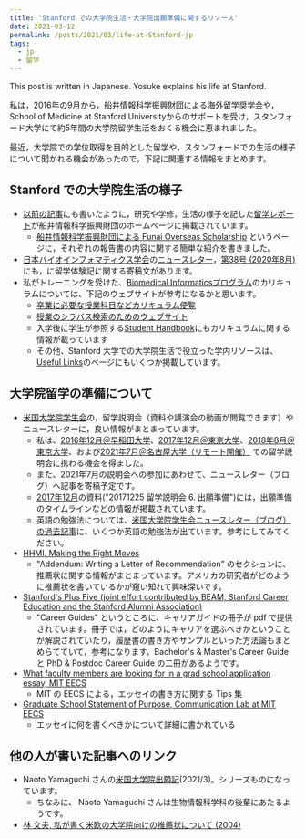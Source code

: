```yaml
---
title: 'Stanford での大学院生活・大学院出願準備に関するリソース'
date: 2021-03-12
permalink: /posts/2021/03/life-at-Stanford-jp
tags:
  - jp
  - 留学
---
```


This post is written in Japanese. Yosuke explains his life at Stanford.

私は，2016年の9月から，[船井情報科学振興財団](https://funaifoundation.jp/index.html)による海外留学奨学金や，School of Medicine at Stanford Universityからのサポートを受け，スタンフォード大学にて約5年間の大学院留学生活をおくる機会に恵まれました。

最近，大学院での学位取得を目的とした留学や，スタンフォードでの生活の様子について聞かれる機会があったので，下記に関連する情報をまとめます。

## Stanford での大学院生活の様子

- [以前の記事](/posts/2020/06/FOS/)にも書いたように，研究や学修，生活の様子を記した[留学レポート](https://funaifoundation.jp/scholarship/grantee_tanigawa_yosuke.html)が船井情報科学振興財団のホームページに掲載されています。
  - [船井情報科学振興財団による Funai Overseas Scholarship](/posts/2020/06/FOS/) というページに，それぞれの報告書の内容に関する簡単な紹介を書きました。
- [日本バイオインフォマティクス学会](https://www.jsbi.org/)の[ニュースレター](https://www.jsbi.org/publication/newsletter/)，[第38号 (2020年8月)](https://www.jsbi.org/media/files/_u/topic/file/NL38.pdf)にも，に留学体験記に関する寄稿文があります。
- 私がトレーニングを受けた、[Biomedical Informaticsプログラム](https://med.stanford.edu/bmi/)のカリキュラムについては、下記のウェブサイトが参考になるかと思います。
  - [卒業に必要な授業科目などカリキュラム便覧](https://exploredegrees.stanford.edu/schoolofmedicine/biomedicalinformatics/)
  - [授業のシラバス検索のためのウェブサイト](https://explorecourses.stanford.edu/)
  - 入学後に学生が参照する[Student Handbook](https://med.stanford.edu/bmi/biomedical-informatics-students/handbook.html)にもカリキュラムに関する情報が載っています
  - その他、Stanford 大学での大学院生活で役立った学内リソースは、[Useful Links](/posts/links/)のページにもいくつか掲載しています。

## 大学院留学の準備について

- [米国大学院学生会](https://gakuiryugaku.net/)の，留学説明会（資料や講演会の動画が閲覧できます）やニュースレターに，良い情報がまとまっています。
  - 私は、[2016年12月＠早稲田大学](https://gakuiryugaku.net/seminar/132)、[2017年12月＠東京大学](https://gakuiryugaku.net/seminar/691)、[2018年8月＠東京大学](https://gakuiryugaku.net/seminar/923)、および[2021年7月＠名古屋大学（リモート開催）](https://gakuiryugaku.net/seminar/2864) での留学説明会に携わる機会を得ました。
  - また、2021年7月の説明会への参加にあわせて、ニュースレター（ブログ）へ記事を寄稿予定です。
  - [2017年12月](https://gakuiryugaku.net/seminar/691)の資料("20171225 留学説明会 6. 出願準備")には，出願準備のタイムラインなどの情報が掲載されています。
  - 英語の勉強法については、[米国大学院学生会ニュースレター（ブログ）の過去記事](https://gakuiryugaku.net/blog/%e3%83%90%e3%83%83%e3%82%af%e3%83%8a%e3%83%b3%e3%83%90%e3%83%bc/)に、いくつか英語の勉強法が出ています。参考にしてみてください。
- [HHMI, Making the Right Moves](https://www.hhmi.org/science-education/programs/making-right-moves)
  - "Addendum: Writing a Letter of Recommendation" のセクションに、推薦状に関する情報がまとまっています。アメリカの研究者がどのように推薦状を書いているかが窺い知れて興味深いです。
- [Stanford's Plus Five (joint effort contributed by BEAM, Stanford Career Education and the Stanford Alumni Association)](https://plusfive.sites.stanford.edu/)
  - "Career Guides" というところに、キャリアガイドの冊子が pdf で提供されています。冊子では，どのようにキャリアを選ぶべきかということが解説されていたり，履歴書の書き方やサンプルといった方法論もまとめらてていて，参考になります。Bachelor's & Master's Career Guide と PhD & Postdoc Career Guide の二冊があるようです。
- [What faculty members are looking for in a grad school application essay, MIT EECS](https://www.eecs.mit.edu/what-faculty-members-are-looking-for-in-a-grad-school-application-essay/)
  - MIT の EECS による，エッセイの書き方に関する Tips 集
- [Graduate School Statement of Purpose, Communication Lab at MIT EECS](https://mitcommlab.mit.edu/eecs/commkit/graduate-school-personal-statement/)
  - エッセイに何を書くべきかについて詳細に書かれている

## 他の人が書いた記事へのリンク

- Naoto Yamaguchi さんの[米国大学院出願記](https://note.com/nafoto_z/n/n3c39acec9d62)(2021/3)。シリーズものになっています。
  - ちなみに、 Naoto Yamaguchi さんは生物情報科学科の後輩にあたるようです。
- [林 文夫, 私が書く米欧の大学院向けの推薦状について (2004)](http://iwasakiichiro.info/LLM/ProfHayashiLORPolicy.html)
